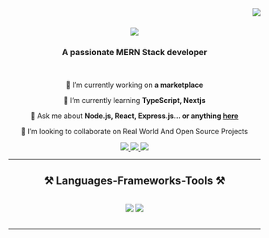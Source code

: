 <img align="right" src="https://visitor-badge.laobi.icu/badge?page_id=adarsh716.adarsh716" />

<h1 align="center">
    <img src="https://readme-typing-svg.herokuapp.com/?font=Righteous&size=35&center=true&vCenter=true&width=500&height=70&duration=4000&lines=Hi+There!+👋;+I'm+Adarsh+Lakhanpal!;" />
</h1>

<h3 align="center">A passionate MERN Stack developer </h3>

<br/>

<div align="center">
 
 🔭 I’m currently working on **a marketplace**
 
 🌱 I’m currently learning **TypeScript, Nextjs**

💬 Ask me about **Node.js, React, Express.js... or anything [here](https://github.com/adarsh716/adarsh716/issues)**

👯 I’m looking to collaborate on Real World And Open Source Projects

 </div>
 
<div align="center"> 
  <a href="mailto:alakhanpal2003@gmail.com">
    <img src="https://img.shields.io/badge/Gmail-333333?style=for-the-badge&logo=gmail&logoColor=red" />
  </a>
  <a href="https://www.linkedin.com/in/adarsh-lakhanpal-649aba23b/" target="_blank">
    <img src="https://img.shields.io/badge/LinkedIn-0077B5?style=for-the-badge&logo=linkedin&logoColor=white" target="_blank" />
  </a>
  <a href="https://github.com/adarsh716" target="_blank">
     <img src="https://img.shields.io/badge/Portfolio-FF5722?style=for-the-badge&logo=todoist&logoColor=white" target="_blank" /> <!-- sqlite, safari, google-chrome are other good icon options -->
  </a>
</div>

 <hr/>
 
<h2 align="center">⚒️ Languages-Frameworks-Tools ⚒️</h2>
<br/>
<div align="center">
    <img src="https://skillicons.dev/icons?i=react,bootstrap,html,css,vscode,github,tailwind,git,flutter,dart" />
    <img src="https://skillicons.dev/icons?i=nodejs,python,javascript,express,mongodb,c,cpp,java,mysql,typescript,nextjs,firebase,supabase" /><br>
</div>

<br/>
<hr/>


<br/>
